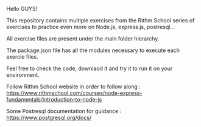 Hello GUYS! 

This repository contains multiple exercises from the Rithm School series of exercises to practice even more on Node.js, express.js, postresql...

All exercise files are present under the main folder hierarchy.

The package.json file has all the modules necessary to execute each exercie files.

Feel free to check the code, downlaod it and try it to run it on your environment.

Follow Rithm School website in order to follow along : https://www.rithmschool.com/courses/node-express-fundamentals/introduction-to-node-js

Some Postresql documentation for guidance : https://www.postgresql.org/docs/